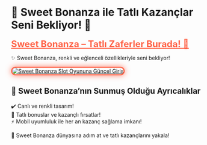 # 🍬 Sweet Bonanza ile Tatlı Kazançlar Seni Bekliyor! 🌟  

<a href="http://www.sweetbonanza.com/3A5tsFl" title="Sweet Bonanza Slot Oyununa Güncel Giriş" style="color: #FF6347; font-size: 24px; font-weight: bold;">Sweet Bonanza – Tatlı Zaferler Burada! 🍭</a>  

✨ Sweet Bonanza, renkli ve eğlenceli özellikleriyle seni bekliyor!  

<a href="http://www.sweetbonanza.com/3A5tsFl" title="Sweet Bonanza Slot Oyununa Güncel Giriş">  
<img src="https://i.ibb.co/BtMhhf6/g-venligiris.jpg" alt="Sweet Bonanza Slot Oyununa Güncel Giriş" style="max-width: 100%; border: 3px solid #FF6347; border-radius: 15px; box-shadow: 0px 0px 15px rgba(255, 99, 71, 0.8);">  
</a>  

## 🍭 Sweet Bonanza’nın Sunmuş Olduğu Ayrıcalıklar  
✔️ Canlı ve renkli tasarım!  
🎁 Tatlı bonuslar ve kazançlı fırsatlar!  
⚡️ Mobil uyumluluk ile her an kazanç sağlama imkanı!  

🍬 Sweet Bonanza dünyasına adım at ve tatlı kazançlarını yakala!

